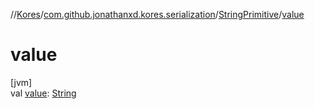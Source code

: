 //[Kores](../../../index.md)/[com.github.jonathanxd.kores.serialization](../index.md)/[StringPrimitive](index.md)/[value](value.md)

# value

[jvm]\
val [value](value.md): [String](https://kotlinlang.org/api/latest/jvm/stdlib/kotlin/-string/index.html)
